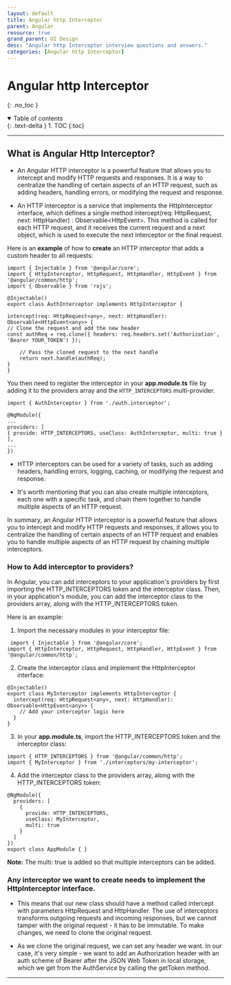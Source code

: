```yaml
---
layout: default
title: Angular http Interceptor
parent: Angular
resource: true
grand_parent: UI Design
desc: "Angular http Interceptor interview questions and answers."
categories: [Angular http Interceptor]
---
```


# Angular http Interceptor
{: .no_toc }

<details open markdown="block">
  <summary>
    Table of contents
  </summary>
  {: .text-delta }
1. TOC
{:toc}
</details>

---
## What is Angular Http Interceptor?

* An Angular HTTP interceptor is a powerful feature that allows you to intercept and modify HTTP requests and responses. It is a way to centralize the handling of certain aspects of an HTTP request, such as adding headers, handling errors, or modifying the request and response.

* An HTTP interceptor is a service that implements the HttpInterceptor interface, which defines a single method intercept(req: HttpRequest<any>, next: HttpHandler) : Observable<HttpEvent<any>>. This method is called for each HTTP request, and it receives the current request and a next object, which is used to execute the next interceptor or the final request.

Here is an **example** of how to **create** an HTTP interceptor that adds a custom header to all requests:

```log
import { Injectable } from '@angular/core';
import { HttpInterceptor, HttpRequest, HttpHandler, HttpEvent } from '@angular/common/http';
import { Observable } from 'rxjs';

@Injectable()
export class AuthInterceptor implements HttpInterceptor {

intercept(req: HttpRequest<any>, next: HttpHandler): Observable<HttpEvent<any>> {
// Clone the request and add the new header
const authReq = req.clone({ headers: req.headers.set('Authorization', 'Bearer YOUR_TOKEN') });

    // Pass the cloned request to the next handle
    return next.handle(authReq);
}
}
```

You then need to register the interceptor in your **app.module.ts** file by adding it to the providers array and the `HTTP_INTERCEPTORS` multi-provider.

```log
import { AuthInterceptor } from './auth.interceptor';

@NgModule({
...
providers: [
{ provide: HTTP_INTERCEPTORS, useClass: AuthInterceptor, multi: true }
],
...
})
```

* HTTP interceptors can be used for a variety of tasks, such as adding headers, handling errors, logging, caching, or modifying the request and response.

* It's worth mentioning that you can also create multiple interceptors, each one with a specific task, and chain them together to handle multiple aspects of an HTTP request.

In summary, an Angular HTTP interceptor is a powerful feature that allows you to intercept and modify HTTP requests and responses, it allows you to centralize the handling of certain aspects of an HTTP request and enables you to handle multiple aspects of an HTTP request by chaining multiple interceptors.

### How to Add interceptor to providers?

In Angular, you can add interceptors to your application's providers by first importing the HTTP_INTERCEPTORS token and the interceptor class. Then, in your application's module, you can add the interceptor class to the providers array, along with the HTTP_INTERCEPTORS token.

Here is an example:

1. Import the necessary modules in your interceptor file:

```log
 import { Injectable } from '@angular/core';
import { HttpInterceptor, HttpRequest, HttpHandler, HttpEvent } from '@angular/common/http';
```

2. Create the interceptor class and implement the HttpInterceptor interface:

```log
@Injectable()
export class MyInterceptor implements HttpInterceptor {
  intercept(req: HttpRequest<any>, next: HttpHandler): Observable<HttpEvent<any>> {
    // Add your interceptor logic here
  }
}
```

3. In your **app.module.ts**, import the HTTP_INTERCEPTORS token and the interceptor class:

```log
import { HTTP_INTERCEPTORS } from '@angular/common/http';
import { MyInterceptor } from './interceptors/my-interceptor';
```

4. Add the interceptor class to the providers array, along with the HTTP_INTERCEPTORS token:

```log
@NgModule({
  providers: [
    {
      provide: HTTP_INTERCEPTORS,
      useClass: MyInterceptor,
      multi: true
    }
  ]
})
export class AppModule { }

```

**Note:** The multi: true is added so that multiple interceptors can be added.

### Any interceptor we want to create needs to implement the HttpInterceptor interface.

* This means that our new class should have a method called intercept with parameters HttpRequest and HttpHandler. The use of interceptors transforms outgoing requests and incoming responses, but we cannot tamper with the original request - it has to be immutable. To make changes, we need to clone the original request.

* As we clone the original request, we can set any header we want. In our case, it's very simple - we want to add an Authorization header with an auth scheme of Bearer after the JSON Web Token in local storage, which we get from the AuthService by calling the getToken method.

---















